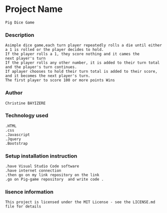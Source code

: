 # Project Name
~~~
Pig Dice Game
~~~
### Description
~~~
Asimple dice game,each turn player repeatedly rolls a die until either
a 1 is rolled or the player decides to hold.
If the player rolls a 1, they score nothing and it cames the 
next player's turn
If the player rolls any other number, it is added to their turn total 
and the player's turn continues.
If aplayer chooses to hold their turn total is added to their score,
and it becomes the next player's turn.
The first player to score 100 or more points Wins
~~~
### Author
~~~
Christine BAYIZERE
~~~
### Technology used
~~~
.HTML
.css
.Javascript
.Jquery
.Bootstrap
~~~
### Setup installation instruction
~~~
.have Visual Studio Code software
.have internet connection
.then go on my link repository on the link
.go on Pig-game repository  and write code .
~~~
### lisence information
~~~
This project is licensed under the MIT License - see the LICENSE.md file for details
~~~


